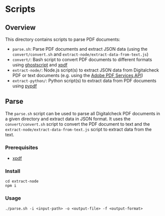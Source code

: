 # Scripts

## Overview 

This directory contains scripts to parse PDF documents:

- `parse.sh`: Parse PDF documents and extract JSON data (using the `convert/convert.sh` and `extract-node/extract-data-from-text.js`)
- `convert/`: Bash script to convert PDF documents to different formats using
  [ghostscript](https://www.ghostscript.com/) and [xpdf](https://www.xpdfreader.com/)
- `extract-node/`: Node.js script(s) to extract JSON data from Digitalcheck PDF or text documents
  (e.g. using the [Adobe PDF Services API](https://developer.adobe.com/document-services/docs/overview/pdf-services-api/))
- `extract-python/`: Python script(s) to extract data from PDF documents using
  [pypdf](https://pypdf.readthedocs.io/en/stable/index.html)

## Parse 

The `parse.sh` script can be used to parse all Digitalcheck PDF documents in a given directory and 
extract data in JSON format. It uses the `convert/convert.sh` script to convert the PDF document to text 
and the `extract-node/extract-data-from-text.js` script to extract data from the text.

### Prerequisites

- [xpdf](https://www.xpdfreader.com/)

### Install

```
cd extract-node
npm i
```

### Usage

```
./parse.sh -i <input-path> -o <output-file> -f <output-format> 
```
